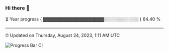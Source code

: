 ### Hi there 👋

⏳ Year progress { ▓▓▓▓▓▓▓▓▓▓▓▓▓▓▓▓▓▓▓░░░░░░░░░░░ } 64.40 %

---

⏰ Updated on Thursday, August 24, 2023, 1:11 AM UTC

![Progress Bar CI](https://github.com/arthurbuhl/arthurbuhl/workflows/Progress%20Bar%20CI/badge.svg)
